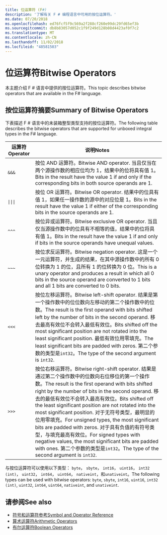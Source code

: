 ```yaml
---
title: 位运算符 (F#)
description: '了解有关 F # 编程语言中可用的按位运算符。'
ms.date: 07/20/2018
ms.openlocfilehash: ed76fcf5f9c569a2f288cf260e99dc29fd65ef3b
ms.sourcegitcommit: db8b83057d052c1f9f249d128b08d4423af0f7c2
ms.translationtype: MT
ms.contentlocale: zh-CN
ms.lasthandoff: 11/02/2018
ms.locfileid: "48581503"
---
```

# <a name="bitwise-operators"></a><span data-ttu-id="8820c-103">位运算符</span><span class="sxs-lookup"><span data-stu-id="8820c-103">Bitwise Operators</span></span>

<span data-ttu-id="8820c-104">本主题介绍 F # 语言中提供的按位运算符。</span><span class="sxs-lookup"><span data-stu-id="8820c-104">This topic describes bitwise operators that are available in the F# language.</span></span>

## <a name="summary-of-bitwise-operators"></a><span data-ttu-id="8820c-105">按位运算符摘要</span><span class="sxs-lookup"><span data-stu-id="8820c-105">Summary of Bitwise Operators</span></span>

<span data-ttu-id="8820c-106">下表描述 F # 语言中的未装箱整型类型支持的按位运算符。</span><span class="sxs-lookup"><span data-stu-id="8820c-106">The following table describes the bitwise operators that are supported for unboxed integral types in the F# language.</span></span>

|<span data-ttu-id="8820c-107">运算符</span><span class="sxs-lookup"><span data-stu-id="8820c-107">Operator</span></span>|<span data-ttu-id="8820c-108">说明</span><span class="sxs-lookup"><span data-stu-id="8820c-108">Notes</span></span>|
|--------|-----|
|`&&&`|<span data-ttu-id="8820c-109">按位 AND 运算符。</span><span class="sxs-lookup"><span data-stu-id="8820c-109">Bitwise AND operator.</span></span> <span data-ttu-id="8820c-110">当且仅当在两个源操作数的相应位均为 1，结果中的位将具有值 1。</span><span class="sxs-lookup"><span data-stu-id="8820c-110">Bits in the result have the value 1 if and only if the corresponding bits in both source operands are 1.</span></span>|
|<code>&#124;&#124;&#124;</code>|<span data-ttu-id="8820c-111">按位 OR 运算符。</span><span class="sxs-lookup"><span data-stu-id="8820c-111">Bitwise OR operator.</span></span> <span data-ttu-id="8820c-112">结果中的位具有值 1，如果任一操作数的源中的对应位是 1。</span><span class="sxs-lookup"><span data-stu-id="8820c-112">Bits in the result have the value 1 if either of the corresponding bits in the source operands are 1.</span></span>|
|`^^^`|<span data-ttu-id="8820c-113">按位异或运算符。</span><span class="sxs-lookup"><span data-stu-id="8820c-113">Bitwise exclusive OR operator.</span></span> <span data-ttu-id="8820c-114">当且仅当源操作数中的位具有不相等的值，结果中的位将具有值 1。</span><span class="sxs-lookup"><span data-stu-id="8820c-114">Bits in the result have the value 1 if and only if bits in the source operands have unequal values.</span></span>|
|`~~~`|<span data-ttu-id="8820c-115">按位求反运算符。</span><span class="sxs-lookup"><span data-stu-id="8820c-115">Bitwise negation operator.</span></span> <span data-ttu-id="8820c-116">这是一个一元运算符，并生成的结果，在其中源操作数中的所有 0 位转换为 1 的位，且所有 1 的位转换为 0 位。</span><span class="sxs-lookup"><span data-stu-id="8820c-116">This is a unary operator and produces a result in which all 0 bits in the source operand are converted to 1 bits and all 1 bits are converted to 0 bits.</span></span>|
|`<<<`|<span data-ttu-id="8820c-117">按位左移运算符。</span><span class="sxs-lookup"><span data-stu-id="8820c-117">Bitwise left-shift operator.</span></span> <span data-ttu-id="8820c-118">结果是第一个操作数中的位位数向左移动的第二个操作数中的位数。</span><span class="sxs-lookup"><span data-stu-id="8820c-118">The result is the first operand with bits shifted left by the number of bits in the second operand.</span></span> <span data-ttu-id="8820c-119">移去最高有效位不会转入最低有效位。</span><span class="sxs-lookup"><span data-stu-id="8820c-119">Bits shifted off the most significant position are not rotated into the least significant position.</span></span> <span data-ttu-id="8820c-120">最低有效位用零填充。</span><span class="sxs-lookup"><span data-stu-id="8820c-120">The least significant bits are padded with zeros.</span></span> <span data-ttu-id="8820c-121">第二个参数的类型是`int32`。</span><span class="sxs-lookup"><span data-stu-id="8820c-121">The type of the second argument is `int32`.</span></span>|
|`>>>`|<span data-ttu-id="8820c-122">按位右移运算符。</span><span class="sxs-lookup"><span data-stu-id="8820c-122">Bitwise right-shift operator.</span></span> <span data-ttu-id="8820c-123">结果是通过第二个操作数中的位数向右位移位的第一个操作数。</span><span class="sxs-lookup"><span data-stu-id="8820c-123">The result is the first operand with bits shifted right by the number of bits in the second operand.</span></span> <span data-ttu-id="8820c-124">移去的最低有效位不会转入最高有效位。</span><span class="sxs-lookup"><span data-stu-id="8820c-124">Bits shifted off the least significant position are not rotated into the most significant position.</span></span> <span data-ttu-id="8820c-125">对于无符号类型，最明显的位用零填充。</span><span class="sxs-lookup"><span data-stu-id="8820c-125">For unsigned types, the most significant bits are padded with zeros.</span></span> <span data-ttu-id="8820c-126">对于具有负值的有符号类型，与填充最高有效位。</span><span class="sxs-lookup"><span data-stu-id="8820c-126">For signed types with negative values, the most significant bits are padded with ones.</span></span> <span data-ttu-id="8820c-127">第二个参数的类型是`int32`。</span><span class="sxs-lookup"><span data-stu-id="8820c-127">The type of the second argument is `int32`.</span></span>|

<span data-ttu-id="8820c-128">与按位运算符可以使用以下类型： `byte`， `sbyte`， `int16`， `uint16`， `int32 (int)`， `uint32`， `int64`， `uint64`， `nativeint`，和`unativeint`。</span><span class="sxs-lookup"><span data-stu-id="8820c-128">The following types can be used with bitwise operators: `byte`, `sbyte`, `int16`, `uint16`, `int32 (int)`, `uint32`, `int64`, `uint64`, `nativeint`, and `unativeint`.</span></span>

## <a name="see-also"></a><span data-ttu-id="8820c-129">请参阅</span><span class="sxs-lookup"><span data-stu-id="8820c-129">See also</span></span>

- [<span data-ttu-id="8820c-130">符号和运算符参考</span><span class="sxs-lookup"><span data-stu-id="8820c-130">Symbol and Operator Reference</span></span>](index.md)
- [<span data-ttu-id="8820c-131">算术运算符</span><span class="sxs-lookup"><span data-stu-id="8820c-131">Arithmetic Operators</span></span>](arithmetic-operators.md)
- [<span data-ttu-id="8820c-132">布尔运算符</span><span class="sxs-lookup"><span data-stu-id="8820c-132">Boolean Operators</span></span>](boolean-operators.md)
